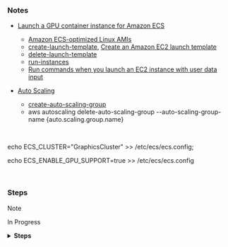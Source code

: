 <br>

### Notes

* [Launch a GPU container instance for Amazon ECS](https://docs.aws.amazon.com/AmazonECS/latest/developerguide/gpu-launch.html)
  * [Amazon ECS-optimized Linux AMIs](https://docs.aws.amazon.com/AmazonECS/latest/developerguide/ecs-optimized_AMI.html)
  * [create-launch-template](https://awscli.amazonaws.com/v2/documentation/api/latest/reference/ec2/create-launch-template.html), [Create an Amazon EC2 launch template](https://docs.aws.amazon.com/AWSEC2/latest/UserGuide/create-launch-template.html#create-launch-template-define-parameters)
  * [delete-launch-template](https://docs.aws.amazon.com/cli/latest/reference/ec2/delete-launch-template.html)
  * [run-instances](https://awscli.amazonaws.com/v2/documentation/api/latest/reference/ec2/run-instances.html)
  * [Run commands when you launch an EC2 instance with user data input](https://docs.aws.amazon.com/AWSEC2/latest/UserGuide/user-data.html)

* [Auto Scaling](https://docs.aws.amazon.com/autoscaling/)
  * [create-auto-scaling-group](https://awscli.amazonaws.com/v2/documentation/api/latest/reference/autoscaling/create-auto-scaling-group.html)
  * aws autoscaling delete-auto-scaling-group --auto-scaling-group-name {auto.scaling.group.name}


<br>

echo ECS_CLUSTER="GraphicsCluster" >> /etc/ecs/ecs.config;

echo ECS_ENABLE_GPU_SUPPORT=true >> /etc/ecs/ecs.config

<br>

### Steps

> [!NOTE]
> In Progress

<details><summary><b>Steps</b></summary>

```mermaid
  stateDiagram
    direction TB

    accTitle: This is the accessible title
    accDescr: This is an accessible description
    
    id01: ec2 user\ndata text
    id02: ec2 user data\nbase 64 text format
    id03: ec2 launch template\nJSON
    id04: Amazon EC2#58;\nLaunch Template
    id05: auto scaling group\nJSON
    id06: Amazon EC2#58;\nAuto Scaling Group

    classDef data fill:orange,stroke-width:0,font-size:small,opacity:0.85;
    classDef definitions fill:#282828,color:white,font-style:italic,stroke-width:0,font-size:small,opacity:0.65;
    classDef aws fill:#282828,color:white,font-weight:normal,stroke-width:0,stroke:#000000,font-size:small,opacity:0.95;

    [*] --> id01:::data 
    id01 --> id02:::data : <span style='font-size#58;small'>base 64 encoding</span>
    id02 --> id03:::definitions : <span style='font-size#58;small'><b>embed</b>#58; encoding</span>
    id03 --> id04:::aws : <span style='font-size#58; small#59;'>#8194; #8194; #8194; #8194; #8194; aws ec2\ncreate-launch-template</span>
    id04 --> [*]
    id04 --> id05:::definitions : <span style='font-size#58; small#59;'><b>embed</b>#58; launch\ntemplate identifier</span>
    id05 --> id06:::aws : <span style='font-size#58; small#59;'>#8194; #8194; #8194; aws autoscaling\ncreate-auto-scaling-group</span>
    id06 --> [*]
```

</details>

<br>
<br>

<br>
<br>

<br>
<br>

<br>
<br>
